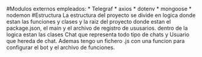 #Modulos externos empleados: 
    * Telegraf
    * axios
    * dotenv
    * mongoose
    * nodemon
#Estructura
    La estructura del proyecto se divide en logica donde estan las funciones y clases y la raiz del proyecto donde estan el package.json, el main y el archivo de registro de ususarios. dentro de la logica estan las clases Chat que representa todo tipo de chats y Usuario que hereda de chat. Ademas tengo un fichero .js con una funcion para configurar el bot y el archivo de funciones.